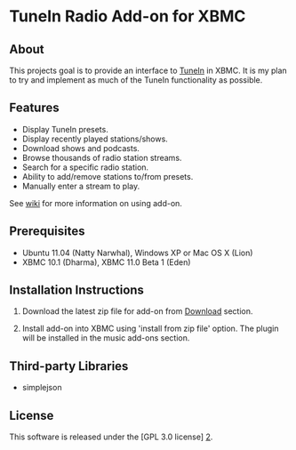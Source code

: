TuneIn Radio Add-on for XBMC
======================

About
-----
This projects goal is to provide an interface to [TuneIn][1] in XBMC. 
It is my plan to try and implement as much of the TuneIn functionality as possible.

Features
-----
- Display TuneIn presets.
- Display recently played stations/shows.
- Download shows and podcasts.
- Browse thousands of radio station streams.
- Search for a specific radio station.
- Ability to add/remove stations to/from presets.
- Manually enter a stream to play.

See [wiki][3] for more information on using add-on.

Prerequisites
-----
- Ubuntu 11.04 (Natty Narwhal), Windows XP or Mac OS X (Lion)
- XBMC 10.1 (Dharma), XBMC 11.0 Beta 1 (Eden)

Installation Instructions
-----
1. Download the latest zip file for add-on from [Download][4] section.

2. Install add-on into XBMC using 'install from zip file' option. The plugin will be installed in the music add-ons section.

Third-party Libraries
---------------------
- simplejson

License
-------
This software is released under the [GPL 3.0 license] [2].

[1]: http://tunein.com
[2]: http://www.gnu.org/licenses/gpl-3.0.html
[3]: https://github.com/brianhornsby/tunein-xbmc/wiki
[4]: https://github.com/brianhornsby/tunein-xbmc/downloads